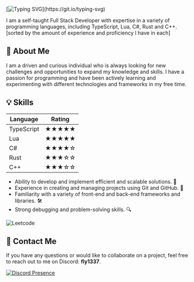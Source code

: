 [![Typing SVG](https://readme-typing-svg.demolab.com?font=Fira+Code&weight=500&pause=1000&color=F7E50C&background=FFFFFF00&width=435&lines=Howdy%2C+welcome+to+my+GitHub+Page!)](https://git.io/typing-svg)

I am a self-taught Full Stack Developer with expertise in a variety of programming languages, including TypeScript, Lua, C#, Rust and C++. [sorted by the amount of experience and proficiency I have in each]

## 🧐 About Me

I am a driven and curious individual who is always looking for new challenges and opportunities to expand my knowledge and skills. I have a passion for programming and have been actively learning and experimenting with different technologies and frameworks in my free time.

## 💡 Skills

| Language   | Rating   |
|------------|----------|
| TypeScript | ★★★★★   |
| Lua        | ★★★★★   |
| C#         | ★★★★☆   |
| Rust       | ★★★☆☆   |
| C++        | ★★★☆☆   |

- Ability to develop and implement efficient and scalable solutions. 🚀
- Experience in creating and managing projects using Git and GitHub. 🚦
- Familiarity with a variety of front-end and back-end frameworks and libraries. 🛠️
- Strong debugging and problem-solving skills. 🔍

![Leetcode](https://leetcode.card.workers.dev/prvtfly?theme=dark&font=baloo&extension=null)

## 💬 Contact Me

If you have any questions or would like to collaborate on a project, feel free to reach out to me on Discord: **fly1337**.

[![Discord Presence](https://lanyard.cnrad.dev/api/860614454915760138)](https://discord.com/users/860614454915760138)

